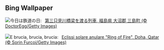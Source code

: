 ## Bing Wallpaper
![](https://www.bing.com/th?id=OHR.RailwayDay2023_JA-JP6915793143_UHD.jpg&w=1000)今日は鉄道の日:&nbsp;&ensp;[第三只見川橋梁を渡る列車, 福島県 大沼郡 三島町 (© DoctorEgg/Getty Images)](https://www.bing.com/th?id=OHR.RailwayDay2023_JA-JP6915793143_UHD.jpg)
<br><br/>
![](https://www.bing.com/th?id=OHR.RingEclipse_IT-IT1853781586_UHD.jpg&w=1000)E brucia, brucia, brucia:&nbsp;&ensp;[Eclissi solare anulare "Ring of Fire", Doha, Qatar (© Sorin Furcoi/Getty Images)](https://www.bing.com/th?id=OHR.RingEclipse_IT-IT1853781586_UHD.jpg)
<br><br/>

